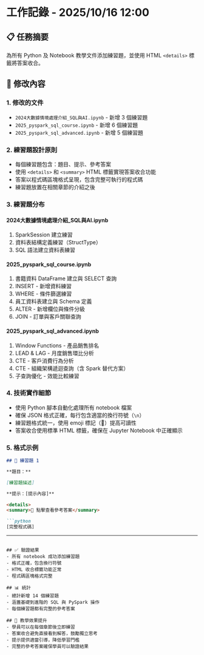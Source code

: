 # 工作記錄 - 2025/10/16 12:00

## 📋 任務摘要
為所有 Python 及 Notebook 教學文件添加練習題，並使用 HTML `<details>` 標籤將答案收合。

## 🔧 修改內容

### 1. 修改的文件
- `2024大數據情境處理介紹_SQL與AI.ipynb` - 新增 3 個練習題
- `2025_pyspark_sql_course.ipynb` - 新增 6 個練習題
- `2025_pyspark_sql_advanced.ipynb` - 新增 5 個練習題

### 2. 練習題設計原則
- 每個練習題包含：題目、提示、參考答案
- 使用 `<details>` 和 `<summary>` HTML 標籤實現答案收合功能
- 答案以程式碼區塊格式呈現，包含完整可執行的程式碼
- 練習題放置在相關章節的介紹之後

### 3. 練習題分布

#### 2024大數據情境處理介紹_SQL與AI.ipynb
1. SparkSession 建立練習
2. 資料表結構定義練習（StructType）
3. SQL 語法建立資料表練習

#### 2025_pyspark_sql_course.ipynb
1. 書籍資料 DataFrame 建立與 SELECT 查詢
2. INSERT - 新增資料練習
3. WHERE - 條件篩選練習
4. 員工資料表建立與 Schema 定義
5. ALTER - 新增欄位與條件分級
6. JOIN - 訂單與客戶關聯查詢

#### 2025_pyspark_sql_advanced.ipynb
1. Window Functions - 產品銷售排名
2. LEAD & LAG - 月度銷售環比分析
3. CTE - 客戶消費行為分析
4. CTE - 組織架構遞迴查詢（含 Spark 替代方案）
5. 子查詢優化 - 效能比較練習

### 4. 技術實作細節
- 使用 Python 腳本自動化處理所有 notebook 檔案
- 確保 JSON 格式正確，每行包含適當的換行符號（`\n`）
- 練習題格式統一，使用 emoji 標記（💪）提高可讀性
- 答案收合使用標準 HTML 標籤，確保在 Jupyter Notebook 中正確顯示

### 5. 格式示例
```markdown
## 💪 練習題 1

**題目：**

[練習題描述]

**提示：[提示內容]**

<details>
<summary>📝 點擊查看參考答案</summary>

```python
[完整程式碼]
```

</details>

---
```

## ✅ 驗證結果
- 所有 notebook 成功添加練習題
- 格式正確，包含換行符號
- HTML 收合標籤功能正常
- 程式碼區塊格式完整

## 📊 統計
- 總計新增 14 個練習題
- 涵蓋基礎到進階的 SQL 與 PySpark 操作
- 每個練習題都有完整的參考答案

## 🎯 教學效果提升
- 學員可以在每個章節後立即練習
- 答案收合避免直接看到解答，鼓勵獨立思考
- 提示提供適當引導，降低學習門檻
- 完整的參考答案確保學員可以驗證結果
